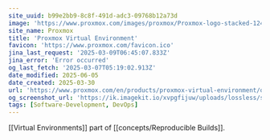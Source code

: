 ```yaml
---
site_uuid: b99e2bb9-8c8f-491d-adc3-09768b12a73d
image: 'https://www.proxmox.com/images/proxmox/Proxmox-logo-stacked-1240.png'
site_name: Proxmox
title: 'Proxmox Virtual Environment'
favicon: 'https://www.proxmox.com/favicon.ico'
jina_last_request: '2025-03-09T06:45:07.833Z'
jina_error: 'Error occurred'
og_last_fetch: '2025-03-07T05:19:02.913Z'
date_modified: 2025-06-05
date_created: 2025-03-30
url: 'https://www.proxmox.com/en/products/proxmox-virtual-environment/overview'
og_screenshot_url: 'https://ik.imagekit.io/xvpgfijuw/uploads/lossless/screenshots/20250605_Proxmox_og_screenshot.jpeg'
tags: [Software-Development, DevOps]
---
```


[[Virtual Environments]] part of [[concepts/Reproducible Builds]].